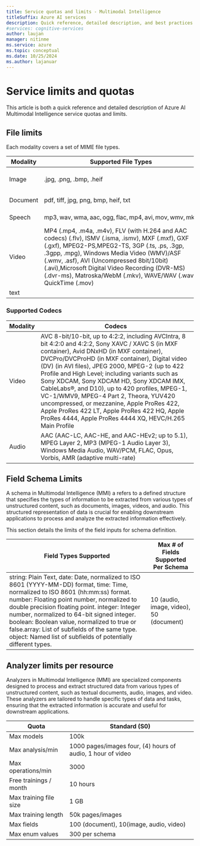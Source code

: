 ```yaml
---
title: Service quotas and limits - Multimodal Intelligence
titleSuffix: Azure AI services
description: Quick reference, detailed description, and best practices for working within Azure AI Multimodal Intelligence service Quotas and Limits
#services: cognitive-services
author: laujan
manager: nitinme
ms.service: azure
ms.topic: conceptual
ms.date: 10/25/2024
ms.author: lajanuar
---
```



# Service limits and quotas

This article is both a quick reference and detailed description of Azure AI Multimodal Intelligence service quotas and limits.

## File limits
Each modality covers a set of MIME file types.   

|Modality| Supported File Types | File Size | Resolution | Length |
|--- | --- | --- | --- | --- |
|Image | .jpg, .png, .bmp, .heif| ≤ 20 MB (OpenAI-enforced) | Min: 50 x 50 Max: 10k x 10k |  |
|Document |  pdf, tiff, jpg, png, bmp, heif, txt  | asynchronous: ≤ 200MB |  | asynchronous: ≤ 300 pages |
|Speech | mp3, wav, wma, aac, ogg, flac, mp4, avi, mov, wmv, mkv  | asynchronous: ≤ 200MB |  | asynchronous: ≤ 2h |
|Video | MP4 (.mp4, .m4a, .m4v), FLV (with H.264 and AAC codecs) (.flv), ISMV (.isma, .ismv), MXF (.mxf), GXF (.gxf), MPEG2-PS,MPEG2-TS, 3GP (.ts, .ps, .3gp, .3gpp, .mpg), Windows Media Video (WMV)/ASF (.wmv, .asf), AVI (Uncompressed 8bit/10bit) (.avi),Microsoft Digital Video Recording (DVR-MS) (.dvr-ms), Matroska/WebM (.mkv), WAVE/WAV (.wav), QuickTime (.mov)  | asynchronous: ≤2GB (body) asynchronous: ≤20GB (URL)| Min: 320 x 240 Max: 1920 x 1080 | asynchronous: ≤30m (body) asynchronous: ≤30m (URL) |
| text | | ≤ 1 MB |  | ≤ 1M characters |

### Supported Codecs
|Modality| Codecs |
| --- | ---|
| Video | AVC 8-bit/10-bit, up to 4:2:2, including AVCIntra, 8 bit 4:2:0 and 4:2:2, Sony XAVC / XAVC S (in MXF container), Avid DNxHD (in MXF container), DVCPro/DVCProHD (in MXF container), Digital video (DV) (in AVI files), JPEG 2000, MPEG-2 (up to 422 Profile and High Level; including variants such as Sony XDCAM, Sony XDCAM HD, Sony XDCAM IMX, CableLabs®, and D10), up to 420 profiles, MPEG-1, VC-1/WMV9, MPEG-4 Part 2, Theora, YUV420 uncompressed, or mezzanine, Apple ProRes 422, Apple ProRes 422 LT, Apple ProRes 422 HQ, Apple ProRes 4444, Apple ProRes 4444 XQ, HEVC/H.265 Main Profile |
| Audio | AAC (AAC-LC, AAC-HE, and AAC-HEv2; up to 5.1), MPEG Layer 2, MP3 (MPEG-1 Audio Layer 3), Windows Media Audio, WAV/PCM, FLAC, Opus, Vorbis, AMR (adaptive multi-rate) |

## Field Schema Limits 
A schema in Multimodal Intelligence (MMI) a refers to a defined structure that specifies the types of information to be extracted from various types of unstructured content, such as documents, images, videos, and audio. This structured representation of data is crucial for enabling downstream applications to process and analyze the extracted information effectively. 

This section details the limits of the field inputs for schema definition.

| Field Types Supported | Max # of Fields Supported Per Schema |
| --- | --- |
| string: Plain Text, date: Date, normalized to ISO 8601 (YYYY-MM-DD) format, time: Time, normalized to ISO 8601 (hh:mm:ss) format. number: Floating point number, normalized to double precision floating point. integer: Integer number, normalized to 64-bit signed integer. boolean: Boolean value, normalized to true or false.array: List of subfields of the same type. object: Named list of subfields of potentially different types. | 10 (audio, image, video), 50 (document) |

## Analyzer limits per resource
Analyzers in Multimodal Intelligence (MMI) are specialized components designed to process and extract structured data from various types of unstructured content, such as textual documents, audio, images, and video. These analyzers are tailored to handle specific types of data and tasks, ensuring that the extracted information is accurate and useful for downstream applications. 

| Quota | Standard (S0) |
| --- | --- |
| Max models | 100k |
| Max analysis/min | 1000 pages/images four, (4) hours of audio, 1 hour of video  |
| Max operations/min | 3000 |
| Free trainings / month | 10 hours |
| Max training file size | 1 GB |
| Max training length | 50k pages/images |
| Max fields | 100 (document), 10(image, audio, video) |
| Max enum values | 300 per schema |